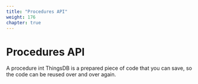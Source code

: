 ```yaml
---
title: "Procedures API"
weight: 176
chapter: true
---
```


# Procedures API

A procedure int ThingsDB is a prepared piece of code that you can save, so the code can be reused over and over again.
